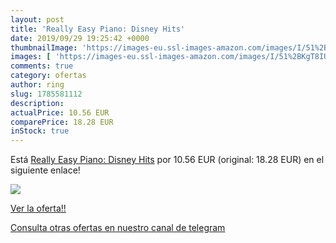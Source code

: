 ```yaml
---
layout: post
title: 'Really Easy Piano: Disney Hits'
date: 2019/09/29 19:25:42 +0000
thumbnailImage: 'https://images-eu.ssl-images-amazon.com/images/I/51%2BKgT8IUQL._SL200_.jpg'
images: [ 'https://images-eu.ssl-images-amazon.com/images/I/51%2BKgT8IUQL._SL200_.jpg' ]
comments: true
category: ofertas
author: ring
slug: 1785581112
description:
actualPrice: 10.56 EUR
comparePrice: 18.28 EUR
inStock: true
---
```


Está [Really Easy Piano: Disney Hits](https://www.amazon.com/dp/1785581112/?tag=redken08-20) por 10.56 EUR (original: 18.28 EUR) en el siguiente enlace!

[![](https://images-eu.ssl-images-amazon.com/images/I/51%2BKgT8IUQL._SL200_.jpg)](https://www.amazon.com/dp/1785581112/?tag=redken08-20)

[Ver la oferta!!](https://www.amazon.com/dp/1785581112/?tag=redken08-20)

[Consulta otras ofertas en nuestro canal de telegram](https://t.me/s/ofertas25)
